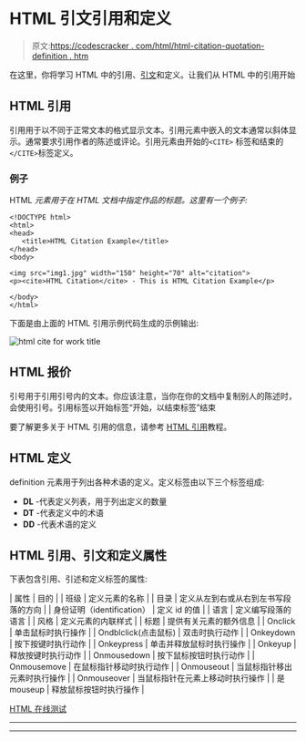 # HTML 引文引用和定义

> 原文:[https://codescracker . com/html/html-citation-quotation-definition . htm](https://codescracker.com/html/html-citation-quotation-definition.htm)

在这里，你将学习 HTML 中的引用、[引文](/html/html-quotations.htm)和定义。让我们从 HTML 中的引用开始

## HTML 引用

引用用于以不同于正常文本的格式显示文本。引用元素中嵌入的文本通常以斜体显示。通常要求引用作者的陈述或评论。引用元素由开始的`<CITE>` 标签和结束的`</CITE>`标签定义。

### 例子

HTML <cite>元素用于在 HTML 文档中指定作品的标题。这里有一个例子:</cite>

```
<!DOCTYPE html>
<html>
<head>
   <title>HTML Citation Example</title>
</head>
<body>

<img src="img1.jpg" width="150" height="70" alt="citation">
<p><cite>HTML Citation</cite> - This is HTML Citation Example</p>

</body>
</html>
```

下面是由上面的 HTML 引用示例代码生成的示例输出:

![html cite for work title](../Images/a8cfe246d79e9ab387f25a83e3ba65ec.png)

## HTML 报价

引号用于引用引号内的文本。你应该注意，当你在你的文档中复制别人的陈述时，会使用引号。引用标签以开始标签<q>开始，以结束标签</q>结束

要了解更多关于 HTML 引用的信息，请参考 [HTML 引用](/html/html-quotations.htm)教程。

## HTML 定义

definition 元素用于列出各种术语的定义。定义标签由以下三个标签组成:

*   **DL** -代表定义列表，用于列出定义的数量
*   **DT** -代表定义中的术语
*   **DD** -代表术语的定义

## HTML 引用、引文和定义属性

下表包含引用、引述和定义标签的属性:

| 属性 | 目的 |
| 班级 | 定义元素的名称 |
| 目录 | 定义从左到右或从右到左书写段落的方向 |
| 身份证明（identification） | 定义 id 的值 |
| 语言 | 定义编写段落的语言 |
| 风格 | 定义元素的内联样式 |
| 标题 | 提供有关元素的额外信息 |
| Onclick | 单击鼠标时执行操作 |
| Ondblclick(点击鼠标) | 双击时执行动作 |
| Onkeydown | 按下按键时执行动作 |
| Onkeypress | 单击并释放鼠标时执行操作 |
| Onkeyup | 释放按键时执行动作 |
| Onmousedown | 按下鼠标按钮时执行动作 |
| Onmousemove | 在鼠标指针移动时执行动作 |
| Onmouseout | 当鼠标指针移出元素时执行操作 |
| Onmouseover | 当鼠标指针在元素上移动时执行操作 |
| 是 mouseup | 释放鼠标按钮时执行操作 |

[HTML 在线测试](/exam/showtest.php?subid=4)

* * *

* * *